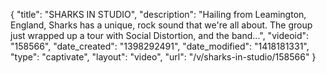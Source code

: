 {
    "title": "SHARKS IN STUDIO",
    "description": "Hailing from Leamington, England, Sharks has a unique, rock sound that we're all about. The group just wrapped up a tour with Social Distortion, and the band...",
    "videoid": "158566",
    "date_created": "1398292491",
    "date_modified": "1418181331",
    "type": "captivate",
    "layout": "video",
    "url": "\/v\/sharks-in-studio\/158566"
}